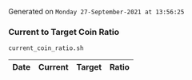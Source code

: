 Generated on `Monday 27-September-2021 at 13:56:25`

### Current to Target Coin Ratio
`current_coin_ratio.sh`

Date|Current|Target|Ratio
---|---|---|---
